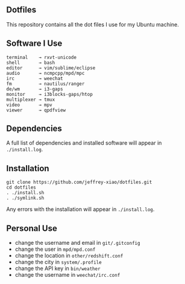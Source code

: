 ## Dotfiles
This repository contains all the dot files I use for my Ubuntu machine.

## Software I Use
```
terminal    → rxvt-unicode
shell       → bash
editor      → vim/sublime/eclipse
audio       → ncmpcpp/mpd/mpc
irc         → weechat
fm          → nautilus/ranger
de/wm       → i3-gaps
monitor     → i3blocks-gaps/htop
multiplexer → tmux
video       → mpv
viewer      → qpdfview
```

## Dependencies
A full list of dependencies and installed software will appear in `./install.log`.

## Installation
~~~
git clone https://github.com/jeffrey-xiao/dotfiles.git
cd dotfiles
. ./install.sh
. ./symlink.sh
~~~

Any errors with the installation will appear in `./install.log`.

## Personal Use
 - change the username and email in `git/.gitconfig`
 - change the user in `mpd/mpd.conf`
 - change the location in `other/redshift.conf`
 - change the city in `system/.profile`
 - change the API key in `bin/weather`
 - change the username in `weechat/irc.conf`
